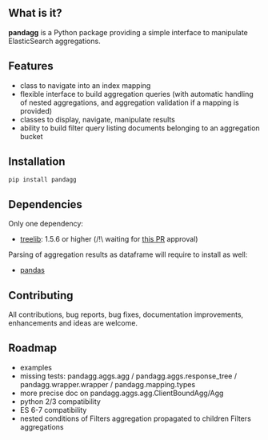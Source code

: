 ## What is it?

**pandagg** is a Python package providing a simple interface to manipulate ElasticSearch aggregations.

## Features

- class to navigate into an index mapping
- flexible interface to build aggregation queries (with automatic handling of nested aggregations, and aggregation validation if a mapping is provided)
- classes to display, navigate, manipulate results
- ability to build filter query listing documents belonging to an aggregation bucket

## Installation
```
pip install pandagg
```

## Dependencies
Only one dependency:
- [treelib](https://pypi.org/project/treelib/): 1.5.6 or higher (/!\ waiting for [this PR](https://github.com/caesar0301/treelib/pull/120) approval)

Parsing of aggregation results as dataframe will require to install as well:
- [pandas](https://github.com/pandas-dev/pandas/)

## Contributing

All contributions, bug reports, bug fixes, documentation improvements, enhancements and ideas are welcome.


## Roadmap

- examples
- missing tests: pandagg.aggs.agg / pandagg.aggs.response_tree / pandagg.wrapper.wrapper / pandagg.mapping.types
- more precise doc on pandagg.aggs.agg.ClientBoundAgg/Agg
- python 2/3 compatibility
- ES 6-7 compatibility
- nested conditions of Filters aggregation propagated to children Filters aggregations
